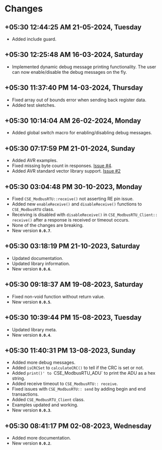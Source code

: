 
# Changes

## **+05:30 12:44:25 AM 21-05-2024, Tuesday**

  * Added include guard.

## **+05:30 12:25:48 AM 16-03-2024, Saturday**

  * Implemented dynamic debug message printing functionality. The user can now enable/disable the debug messages on the fly.

## **+05:30 11:37:40 PM 14-03-2024, Thursday**

  * Fixed array out of bounds error when sending back register data.
  * Added test sketches.

## **+05:30 10:14:04 AM 26-02-2024, Monday**

  * Added global switch macro for enabling/disabling debug messages.

## **+05:30 07:17:59 PM 21-01-2024, Sunday**

  * Added AVR examples.
  * Fixed missing byte count in responses. [Issue #4](https://github.com/CIRCUITSTATE/CSE_ModbusRTU/issues/4).
  * Added AVR standard vector library support. [Issue #2](https://github.com/CIRCUITSTATE/CSE_ModbusRTU/issues/2)

## **+05:30 03:04:48 PM 30-10-2023, Monday**

  * Fixed `CSE_ModbusRTU::receive()` not asserting RE pin issue.
  * Added new `enableReceive()` and `disableReceive()` functions to `CSE_ModbusRTU` class.
  * Receiving is disabled with `disableReceive()` in `CSE_ModbusRTU_Client:: receive()` after a response is received or timeout occurs.
  * None of the changes are breaking.
  * New version **`0.0.7`**.

## **+05:30 03:18:19 PM 21-10-2023, Saturday**

  * Updated documentation.
  * Updated library information.
  * New version **`0.0.6`**.

## **+05:30 09:18:37 AM 19-08-2023, Saturday**

  * Fixed non-void function without return value.
  * New version **`0.0.5`**.


## **+05:30 10:39:44 PM 15-08-2023, Tuesday**

  * Updated library meta.
  * New version **`0.0.4`**.

## **+05:30 11:40:31 PM 13-08-2023, Sunday**

  * Added more debug messages.
  * Added `isCRCSet` to `calculateCRC()` to tell if the CRC is set or not.
  * Added `print()' to `CSE_ModbusRTU_ADU` to print the ADU as a hex string.
  * Added receive timeout to `CSE_ModbusRTU:: receive`.
  * Fixed issues with `CSE_ModbusRTU:: send` by adding begin and end transactions.
  * Added `CSE_ModbusRTU_Client` class.
  * Examples updated and working.
  * New version **`0.0.3`**.

## **+05:30 08:41:17 PM 02-08-2023, Wednesday**

  * Added more documentation.
  * New version **`0.0.2`**.

